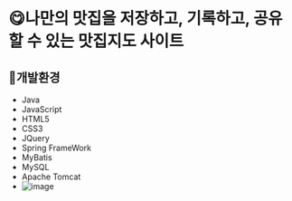 # 😋나만의 맛집을 저장하고, 기록하고, 공유할 수 있는 맛집지도 사이트
## 🔨개발환경
* Java
* JavaScript
* HTML5
* CSS3
* JQuery
* Spring FrameWork
* MyBatis
* MySQL
* Apache Tomcat
* ![image](https://github.com/ydzero0512/Mukkit/assets/129407050/98163c4f-4244-4689-a54e-44400e9501f6)

  
